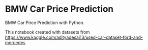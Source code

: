 # BMW Car Price Prediction
BMW Car Price Prediction with Python.

This notebook created with datasets from https://www.kaggle.com/adityadesai13/used-car-dataset-ford-and-mercedes
